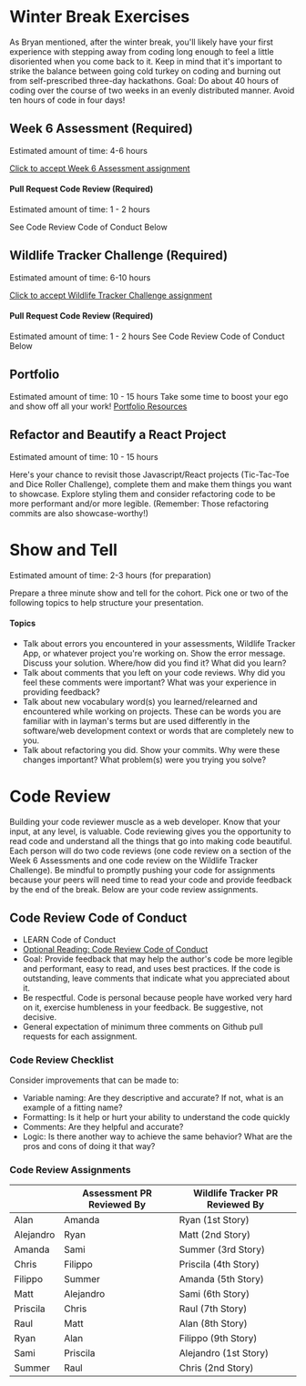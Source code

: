 # Winter Break Exercises
As Bryan mentioned, after the winter break, you'll likely have your first experience with stepping away from coding long enough to feel a little disoriented when you come back to it.  Keep in mind that it's important to strike the balance between going cold turkey on coding and burning out from self-prescribed three-day hackathons.
Goal: Do about 40 hours of coding over the course of two weeks in an evenly distributed manner. Avoid ten hours of code in four days!

## Week 6 Assessment (Required)
Estimated amount of time: 4-6 hours

[Click to accept Week 6 Assessment assignment](https://classroom.github.com/a/c0bhtpog)

#### Pull Request Code Review (Required)
Estimated amount of time: 1 - 2 hours

See Code Review Code of Conduct Below

## Wildlife Tracker Challenge (Required)
Estimated amount of time: 6-10 hours

[Click to accept Wildlife Tracker Challenge assignment](https://classroom.github.com/a/JC9XQbfh)

#### Pull Request Code Review (Required)
Estimated amount of time: 1 - 2 hours
See Code Review Code of Conduct Below

## Portfolio
Estimated amount of time: 10 - 15 hours
Take some time to boost your ego and show off all your work!
[Portfolio Resources](https://github.com/LEARNAcademy/Syllabus/blob/master/tools_and_resources/portfolio.md)

## Refactor and Beautify a React Project
Estimated amount of time: 10 - 15 hours

Here's your chance to revisit those Javascript/React projects (Tic-Tac-Toe and Dice Roller Challenge), complete them and make them things you want to showcase. Explore styling them and consider refactoring code to be more performant and/or more legible. (Remember: Those refactoring commits are also showcase-worthy!)

# Show and Tell
Estimated amount of time: 2-3 hours (for preparation)

Prepare a three minute show and tell for the cohort.
Pick one or two of the following topics to help structure your presentation.

#### Topics

 - Talk about errors you encountered in your assessments, Wildlife
   Tracker App, or whatever project you're working on. Show the error
   message. Discuss your solution. Where/how did you find it? What did
   you learn?
 - Talk about comments that you left on your code reviews. Why did you
   feel these comments were important? What was your experience in
   providing feedback?
 - Talk about new vocabulary word(s) you learned/relearned and
   encountered while working on projects.  These can be words you are
   familiar with in layman's terms but are used differently in the
   software/web development context or words that are completely new to you.
 - Talk about refactoring you did. Show your commits. Why were these
   changes important? What problem(s) were you trying you solve?
   
# Code Review

Building your code reviewer muscle as a web developer. Know that your input, at any level, is valuable. Code reviewing gives you the opportunity to read code and understand all the things that go into making code beautiful.
Each person will do two code reviews (one code review on a section of the Week 6 Assessments and one code review on the Wildlife Tracker Challenge).
Be mindful to promptly pushing your code for assignments because your peers will need time to read your code and provide feedback by the end of the break.
Below are your code review assignments.

## Code Review Code of Conduct
- LEARN Code of Conduct
- [Optional Reading: Code Review Code of Conduct](https://medium.com/front-end-weekly/code-reviews-code-of-conduct-6c78a026ed35)
- Goal: Provide feedback that may help the author's code be more legible and performant, easy to read, and uses best practices. If the code is outstanding, leave comments that indicate what you appreciated about it.
- Be respectful. Code is personal because people have worked very hard on it, exercise humbleness in your feedback. Be suggestive, not decisive.
- General expectation of minimum three comments on Github pull requests for each assignment.

### Code Review Checklist
Consider improvements that can be made to: 
- Variable naming: Are they descriptive and accurate? If not, what is an example of a fitting name?
- Formatting: Is it help or hurt your ability to understand the code quickly
- Comments: Are they helpful and accurate? 
- Logic: Is there another way to achieve the same behavior? What are the pros and cons of doing it that way?

### Code Review Assignments

|                |Assessment PR Reviewed By      |Wildlife Tracker PR Reviewed By|
|----------------|-------------------------------|-------------------------------|
|Alan            |Amanda                         |Ryan (1st Story)               |
|Alejandro       |Ryan                           |Matt (2nd Story)               |
|Amanda          |Sami                           |Summer (3rd Story)             |
|Chris           |Filippo                        |Priscila (4th Story)           |
|Filippo         |Summer                         |Amanda (5th Story)             |
|Matt            |Alejandro                      |Sami (6th Story)               |
|Priscila        |Chris                          |Raul (7th Story)               |
|Raul            |Matt                           |Alan (8th Story)               |
|Ryan            |Alan                           |Filippo (9th Story)            |
|Sami            |Priscila                       |Alejandro (1st Story)          |
|Summer          |Raul                           |Chris (2nd Story)              |

